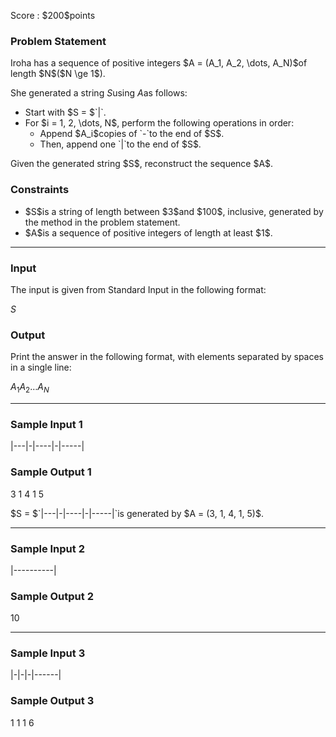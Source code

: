 
<div>

<span>

<span>

<p>
Score : $200$points
</p>

<div>

<section>

### **Problem Statement**

<p>
Iroha has a sequence of positive integers $A = (A_1, A_2, \dots, A_N)$of length $N$($N \ge 1$).

She generated a string $S$using $A$as follows:
</p>

<ul>

<li>
Start with $S = $`|`.
</li>

<li>
For $i = 1, 2, \dots, N$, perform the following operations in order:
<ul>

<li>
Append $A_i$copies of `-`to the end of $S$.
</li>

<li>
Then, append one `|`to the end of $S$.
</li>

</ul>

</li>

</ul>

<p>
Given the generated string $S$, reconstruct the sequence $A$.
</p>

</section>

</div>

<div>

<section>

### **Constraints**

<ul>

<li>
$S$is a string of length between $3$and $100$, inclusive, generated by the method in the problem statement.
</li>

<li>
$A$is a sequence of positive integers of length at least $1$.
</li>

</ul>

</section>

</div>

---

<div>

<div>

<section>

### **Input**

<p>
The input is given from Standard Input in the following format:
</p>

<div>

$S$
</div>

</section>

</div>

<div>

<section>

### **Output**

<p>
Print the answer in the following format, with elements separated by spaces in a single line:
</p>

<div>

$A_1$$A_2$$\dots$$A_N$
</div>

</section>

</div>

</div>

---

<div>

<section>

### **Sample Input 1**

<div>

|---|-|----|-|-----|

</div>

</section>

</div>

<div>

<section>

### **Sample Output 1**

<div>

3 1 4 1 5

</div>

<p>
$S = $`|---|-|----|-|-----|`is generated by $A = (3, 1, 4, 1, 5)$.
</p>

</section>

</div>

---

<div>

<section>

### **Sample Input 2**

<div>

|----------|

</div>

</section>

</div>

<div>

<section>

### **Sample Output 2**

<div>

10

</div>

</section>

</div>

---

<div>

<section>

### **Sample Input 3**

<div>

|-|-|-|------|

</div>

</section>

</div>

<div>

<section>

### **Sample Output 3**

<div>

1 1 1 6

</div>

</section>

</div>

</span>

</span>

</div>
